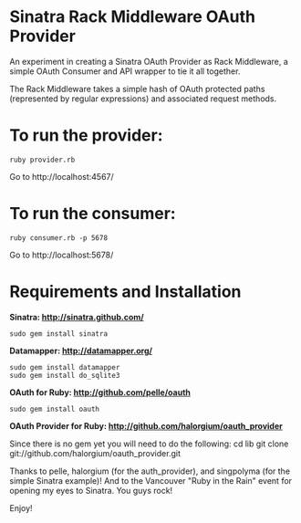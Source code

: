 Sinatra Rack Middleware OAuth Provider
===

An experiment in creating a Sinatra OAuth Provider as Rack Middleware, a simple OAuth Consumer and API wrapper to tie it all together.

The Rack Middleware takes a simple hash of OAuth protected paths (represented by regular expressions) and associated request methods.

# To run the provider:
	ruby provider.rb
Go to http://localhost:4567/

# To run the consumer:
	ruby consumer.rb -p 5678
Go to http://localhost:5678/
	
# Requirements and Installation

**Sinatra: http://sinatra.github.com/**

	sudo gem install sinatra

**Datamapper: http://datamapper.org/**

	sudo gem install datamapper
	sudo gem install do_sqlite3

**OAuth for Ruby: http://github.com/pelle/oauth**

	sudo gem install oauth

**OAuth Provider for Ruby: http://github.com/halorgium/oauth_provider**

Since there is no gem yet you will need to do the following:
	cd lib
	git clone git://github.com/halorgium/oauth_provider.git

Thanks to pelle, halorgium (for the auth_provider), and singpolyma (for the simple Sinatra example)! And to the Vancouver "Ruby in the Rain" event for opening my eyes to Sinatra. You guys rock!

Enjoy!